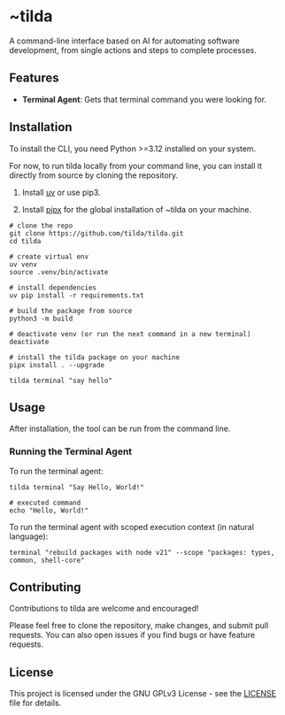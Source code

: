 
# ~tilda

A command-line interface based on AI for automating software development, from single actions and steps to complete processes.

## Features

- **Terminal Agent**: Gets that terminal command you were looking for.

## Installation

To install the CLI, you need Python >=3.12 installed on your system.

For now, to run tilda locally from your command line, you can install it directly from source by cloning the repository.

1. Install [uv](https://github.com/astral-sh/uv) or use pip3.

2. Install [pipx](https://github.com/pypa/pipx) for the global installation of ~tilda on your machine.


```shell
# clone the repo
git clone https://github.com/tilda/tilda.git
cd tilda

# create virtual env
uv venv 
source .venv/bin/activate

# install dependencies
uv pip install -r requirements.txt

# build the package from source
python3 -m build

# deactivate venv (or run the next command in a new terminal)
deactivate

# install the tilda package on your machine
pipx install . --upgrade

tilda terminal "say hello"
```


## Usage

After installation, the tool can be run from the command line.

### Running the Terminal Agent

To run the terminal agent:


```shell
tilda terminal "Say Hello, World!"

# executed command
echo "Hello, World!"
```

To run the terminal agent with scoped execution context (in natural language):

```shell
terminal "rebuild packages with node v21" --scope "packages: types, common, shell-core"
```

## Contributing

Contributions to tilda are welcome and encouraged! 

Please feel free to clone the repository, make changes, and submit pull requests. You can also open issues if you find bugs or have feature requests.

## License

This project is licensed under the GNU GPLv3 License - see the [LICENSE](LICENSE) file for details.
